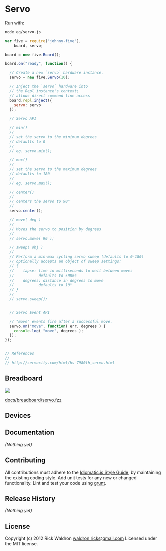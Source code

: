 # Servo

Run with:
```bash
node eg/servo.js
```


```javascript
var five = require("johnny-five"),
    board, servo;

board = new five.Board();

board.on("ready", function() {

  // Create a new `servo` hardware instance.
  servo = new five.Servo(10);

  // Inject the `servo` hardware into
  // the Repl instance's context;
  // allows direct command line access
  board.repl.inject({
    servo: servo
  });

  // Servo API

  // min()
  //
  // set the servo to the minimum degrees
  // defaults to 0
  //
  // eg. servo.min();

  // max()
  //
  // set the servo to the maximum degrees
  // defaults to 180
  //
  // eg. servo.max();

  // center()
  //
  // centers the servo to 90°
  //
  servo.center();

  // move( deg )
  //
  // Moves the servo to position by degrees
  //
  // servo.move( 90 );

  // sweep( obj )
  //
  // Perform a min-max cycling servo sweep (defaults to 0-180)
  // optionally accepts an object of sweep settings:
  // {
  //    lapse: time in milliseconds to wait between moves
  //           defaults to 500ms
  //    degrees: distance in degrees to move
  //           defaults to 10°
  // }
  //
  // servo.sweep();


  // Servo Event API

  // "move" events fire after a successful move.
  servo.on("move", function( err, degrees ) {
    console.log( "move", degrees );
  });
});


// References
//
// http://servocity.com/html/hs-7980th_servo.html

```

## Breadboard

<img src="https://raw.github.com/rwldrn/johnny-five/master/docs/breadboard/servo.png">

[docs/breadboard/servo.fzz](https://github.com/rwldrn/johnny-five/blob/master/docs/breadboard/servo.fzz)



## Devices




## Documentation

_(Nothing yet)_









## Contributing
All contributions must adhere to the [Idiomatic.js Style Guide](https://github.com/rwldrn/idiomatic.js),
by maintaining the existing coding style. Add unit tests for any new or changed functionality. Lint and test your code using [grunt](https://github.com/cowboy/grunt).

## Release History
_(Nothing yet)_

## License
Copyright (c) 2012 Rick Waldron <waldron.rick@gmail.com>
Licensed under the MIT license.
